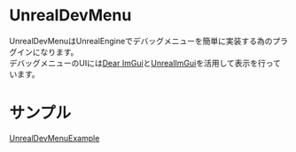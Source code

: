# UnrealDevMenu


UnrealDevMenuはUnrealEngineでデバッグメニューを簡単に実装する為のプラグインになります。  
デバッグメニューのUIには[Dear ImGui](https://github.com/ocornut/imgui)と[UnrealImGui](https://github.com/WiggleWizard/UnrealImGui/tree/48b1abd1e190f5b02b87f9452056c27c7f622d1d)を活用して表示を行っています。  


# サンプル

[UnrealDevMenuExample](https://github.com/laycnc/UnrealDevMenuExample)